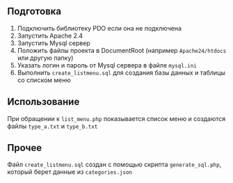## Подготовка

1. Подключить библиотеку PDO если она не подключена
1. Запустить Apache 2.4
1. Запустить Mysql сервер
1. Положить файлы проекта в DocumentRoot (например `Apache24/htdocs` или другую папку)
1. Указать логин и пароль от Mysql сервера в файле `mysql.ini`
1. Выполнить `create_listmenu.sql` для создания базы данных и таблицы со списком меню

## Использование

При обращении к `list_menu.php` показывается список меню и создаются файлы `type_a.txt` и `type_b.txt`

## Прочее

Файл `create_listmenu.sql` создан с помощью скрипта `generate_sql.php`, который берет данные из `categories.json`
